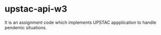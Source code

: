 # upstac-api-w3
It is an assignment code which implements UPSTAC appplication to handle pendemic situations.
